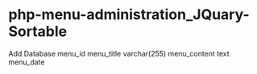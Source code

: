 # php-menu-administration_JQuary-Sortable

 Add Database
 menu_id
 menu_title varchar(255)
 menu_content text
 menu_date

